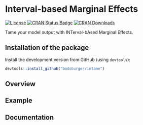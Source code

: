 # Interval-based Marginal Effects

[![License](https://img.shields.io/badge/License-BSD%203--Clause-blue.svg)](https://opensource.org/licenses/BSD-3-Clause)
[![CRAN Status Badge](http://www.r-pkg.org/badges/version/intame)](http://cran.r-project.org/web/packages/intame)
[![CRAN Downloads](http://cranlogs.r-pkg.org/badges/intame)](http://cran.rstudio.com/web/packages/intame/index.html)

Tame your model output with INTerval-bAsed Marginal Effects.

## Installation of the package

Install the development version from GitHub (using `devtools`):

```r
devtools::install_github("bodoburger/intame")
```
## Overview

## Example

## Documentation
